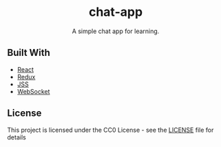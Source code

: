 <h1 align="center">chat-app</h1>
<p align="center">A simple chat app for learning.</p>

## Built With

- [React](https://reactjs.org/)
- [Redux](https://redux.js.org/)
- [JSS](https://cssinjs.org/)
- [WebSocket](https://github.com/websockets/ws)

## License

This project is licensed under the CC0 License - see the [LICENSE](LICENSE) file for details
